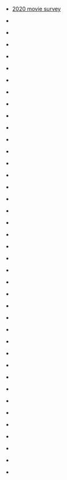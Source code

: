 
- [2020 movie survey](/2021/01/763b493ae866e86f9f0fdff5202e072e/)

- [](/2020/02/1223980874032504832/)

- [](/2019/12/1210244364045209600/)

- [](/2018/12/10157151514583912/)

- [](/2018/12/10157139243288912/)

- [](/2018/11/10157077992243912/)

- [](/2018/03/10156484345238912/)

- [](/2018/01/10156311595118912/)

- [](/2017/12/10156290967388912/)

- [](/2017/11/10156217568758912/)

- [](/2017/02/10155393187483912/)

- [](/2017/02/10155370634283912/)

- [](/2017/02/10155361645768912/)

- [](/2017/01/10155241191463912/)

- [](/2016/12/10155220767948912/)

- [](/2016/12/10155158306058912/)

- [](/2016/12/10155139780123912/)

- [](/2016/08/10154798576068912/)

- [](/2016/03/10154429913478912/)

- [](/2016/03/10154413557518912/)

- [](/2016/02/10154404052703912/)

- [](/2016/01/10154286175508912/)

- [](/2015/12/10154276448763912/)

- [](/2015/12/10154254433638912/)

- [](/2015/03/10153612208883912/)

- [](/2015/02/10153558239723912/)

- [](/2015/01/557197487547486208/)

- [](/2015/01/10153499593903912/)

- [](/2014/12/10153448333678912/)

- [](/2014/12/10153440387483912/)

- [](/2014/12/10153414770048912/)

- [](/2014/12/10153411694413912/)

- [](/2014/12/10153406542158912/)

- [](/2014/03/10152841455048912/)

- [](/2014/02/10152803395493912/)

- [](/2014/01/10152707410033912/)

- [](/2013/12/10152696744903912/)

- [](/2013/12/10152693511073912/)

- [](/2012/12/283954365864239104/)

- [](/2012/12/274889740157874176/)
